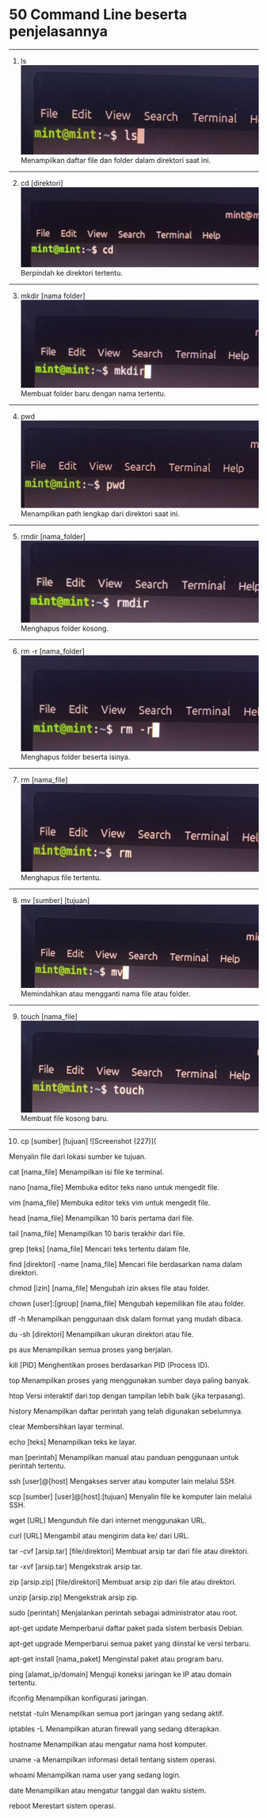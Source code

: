 # 50 Command Line beserta penjelasannya
---
1. ls
   ![Screenshot (218)](https://github.com/NADIRANTS/SISTEM-OPERASI/blob/main/File/WhatsApp%20Image%202024-09-05%20at%2008.57.34.jpeg)
Menampilkan daftar file dan folder dalam direktori saat ini.

---
2. cd [direktori]
   ![Screenshot (219)](https://github.com/NADIRANTS/SISTEM-OPERASI/blob/main/File/WhatsApp%20Image%202024-09-05%20at%2008.58.28.jpeg)
Berpindah ke direktori tertentu.

---
3. mkdir [nama folder]
   ![Screenshot (220)](https://github.com/NADIRANTS/SISTEM-OPERASI/blob/main/File/WhatsApp%20Image%202024-09-05%20at%2008.58.29%20(1).jpeg)
Membuat folder baru dengan nama tertentu.

---
4. pwd
    ![Screenshot (221)](https://github.com/NADIRANTS/SISTEM-OPERASI/blob/main/File/WhatsApp%20Image%202024-09-05%20at%2008.58.29.jpeg)
Menampilkan path lengkap dari direktori saat ini.

---
5. rmdir [nama_folder]
   ![Screenshot (222)](https://github.com/NADIRANTS/SISTEM-OPERASI/blob/main/File/WhatsApp%20Image%202024-09-05%20at%2008.59.13.jpeg)
Menghapus folder kosong.

---
6. rm -r [nama_folder]
   ![Screenshot (223)](https://github.com/NADIRANTS/SISTEM-OPERASI/blob/main/File/WhatsApp%20Image%202024-09-05%20at%2008.59.14%20(1).jpeg)
Menghapus folder beserta isinya.

---
7. rm [nama_file]
   ![Screenshot (224)](https://github.com/NADIRANTS/SISTEM-OPERASI/blob/main/File/WhatsApp%20Image%202024-09-05%20at%2008.59.14.jpeg)
Menghapus file tertentu.

---
8. mv [sumber] [tujuan]
   ![Screenshot (225)](https://github.com/NADIRANTS/SISTEM-OPERASI/blob/main/File/WhatsApp%20Image%202024-09-05%20at%2008.59.49%20(1).jpeg)
Memindahkan atau mengganti nama file atau folder.

---
9. touch [nama_file]
    ![Screenshot (226)](https://github.com/NADIRANTS/SISTEM-OPERASI/blob/main/File/WhatsApp%20Image%202024-09-05%20at%2008.59.49%20(2).jpeg)
Membuat file kosong baru.

---
10. cp [sumber] [tujuan]
     ![Screenshot (227)](
    
Menyalin file dari lokasi sumber ke tujuan.

cat [nama_file]
Menampilkan isi file ke terminal.

nano [nama_file]
Membuka editor teks nano untuk mengedit file.

vim [nama_file]
Membuka editor teks vim untuk mengedit file.

head [nama_file]
Menampilkan 10 baris pertama dari file.

tail [nama_file]
Menampilkan 10 baris terakhir dari file.

grep [teks] [nama_file]
Mencari teks tertentu dalam file.

find [direktori] -name [nama_file]
Mencari file berdasarkan nama dalam direktori.

chmod [izin] [nama_file]
Mengubah izin akses file atau folder.

chown [user]:[group] [nama_file]
Mengubah kepemilikan file atau folder.

df -h
Menampilkan penggunaan disk dalam format yang mudah dibaca.

du -sh [direktori]
Menampilkan ukuran direktori atau file.

ps aux
Menampilkan semua proses yang berjalan.

kill [PID]
Menghentikan proses berdasarkan PID (Process ID).

top
Menampilkan proses yang menggunakan sumber daya paling banyak.

htop
Versi interaktif dari top dengan tampilan lebih baik (jika terpasang).

history
Menampilkan daftar perintah yang telah digunakan sebelumnya.

clear
Membersihkan layar terminal.

echo [teks]
Menampilkan teks ke layar.

man [perintah]
Menampilkan manual atau panduan penggunaan untuk perintah tertentu.

ssh [user]@[host]
Mengakses server atau komputer lain melalui SSH.

scp [sumber] [user]@[host]:[tujuan]
Menyalin file ke komputer lain melalui SSH.

wget [URL]
Mengunduh file dari internet menggunakan URL.

curl [URL]
Mengambil atau mengirim data ke/ dari URL.

tar -cvf [arsip.tar] [file/direktori]
Membuat arsip tar dari file atau direktori.

tar -xvf [arsip.tar]
Mengekstrak arsip tar.

zip [arsip.zip] [file/direktori]
Membuat arsip zip dari file atau direktori.

unzip [arsip.zip]
Mengekstrak arsip zip.

sudo [perintah]
Menjalankan perintah sebagai administrator atau root.

apt-get update
Memperbarui daftar paket pada sistem berbasis Debian.

apt-get upgrade
Memperbarui semua paket yang diinstal ke versi terbaru.

apt-get install [nama_paket]
Menginstal paket atau program baru.

ping [alamat_ip/domain]
Menguji koneksi jaringan ke IP atau domain tertentu.

ifconfig
Menampilkan konfigurasi jaringan.

netstat -tuln
Menampilkan semua port jaringan yang sedang aktif.

iptables -L
Menampilkan aturan firewall yang sedang diterapkan.

hostname
Menampilkan atau mengatur nama host komputer.

uname -a
Menampilkan informasi detail tentang sistem operasi.

whoami
Menampilkan nama user yang sedang login.

date
Menampilkan atau mengatur tanggal dan waktu sistem.

reboot
Merestart sistem operasi.
